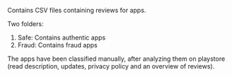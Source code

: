 Contains CSV files containing reviews for apps.

Two folders:
1. Safe: Contains authentic apps
2. Fraud: Contains fraud apps

The apps have been classified manually, after analyzing them on playstore (read description, updates, privacy policy and an overview of reviews).
